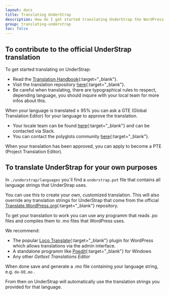```yaml
---
layout: docs
title: Translating UnderStrap
description: How do I get started translating UnderStrap the WordPress way?
group: translating-understrap
toc: false
---
```


## To contribute to the official UnderStrap translation

To get started translating on UnderStrap:

- Read the [Translation Handbook](https://make.wordpress.org/polyglots/handbook/tools/glotpress-translate-wordpress-org/){:target="_blank"}.
- Visit the translation repository [here](https://translate.wordpress.org/projects/wp-themes/understrap){:target="_blank"}.
- Be careful when translating, there are typographical rules to respect, depending language, you should inquire with your local team for more infos about this.

When your language is translated &ge; 95% you can ask a GTE (Global Translation Editor) for your language to approve the translation. 

- Your locale team can be found [here](https://make.wordpress.org/polyglots/teams/){:target="_blank"} and can be contacted via Slack.
- You can contact the polyglots community [here](https://make.wordpress.org/polyglots/){:target="_blank"}.

When your translation has been approved, you can apply to become a PTE (Project Translation Editor).

## To translate UnderStrap for your own purposes

In `./understrap/languages` you´ll find a `understrap.pot` file that contains all language strings that UnderStrap uses.

You can use this to create your own, customized translation. This will also override any translation strings for UnderStrap that come from the official [Translate.WordPress.org](https://translate.wordpress.org/){:target="_blank"} repository.

To get your translation to work you can use any programm that reads .po files and compiles them to .mo files that WordPress uses.

We recommend:

- The popular [Loco Translate](https://wordpress.org/plugins/loco-translate/){:target="_blank"} plugin for WordPress which allows translations via the admin interface.
- A standalone programm like [Poedit](https://poedit.net/){:target="_blank"}  for Windows
- Any other *Gettext Translations Editor*

When done save and generate a .mo file containing your language string, e.g. `de-DE.mo` .

From then on UnderStrap will automatically use the translation strings you provided for that language.
